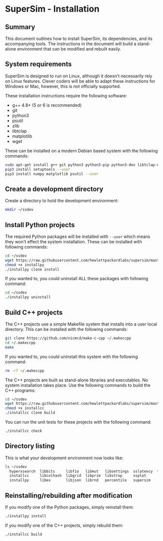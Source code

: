# SuperSim - Installation

## Summary
This document outlines how to install SuperSim, its dependencies, and its
accompanying tools. The instructions in the document will build a stand-alone
environment that can be modified and rebuilt easily.

## System requirements
SuperSim is designed to run on Linux, although it doesn't necessarily rely
on Linux features. Clever coders will be able to adapt these instructions
for Windows or Mac, however, this is not officially supported.

These installation instructions require the following software:
- g++ 4.8+ (5 or 6 is recommended)
- git
- python3
- psutil
- zlib
- libtclap
- matplotlib
- wget

These can be installed on a modern Debian based system with the following
commands:

``` sh
sudo apt-get install g++ git python3 python3-pip python3-dev libtclap-dev zlib1g-dev wget
pip3 install setuptools --user
pip3 install numpy matplotlib psutil --user
```

## Create a development directory
Create a directory to hold the development environment:

``` sh
mkdir ~/ssdev
```

## Install Python projects
The required Python packages will be installed with `--user` which means
they won't effect the system installation. These can be installed with
following commands:

``` sh
cd ~/ssdev
wget https://raw.githubusercontent.com/hewlettpackardlabs/supersim/master/scripts/installpy
chmod +x installpy
./installpy clone install
```

If you wanted to, you could uninstall ALL these packages with following command:

``` sh
cd ~/ssdev
./installpy uninstall
```

## Build C++ projects
The C++ projects use a simple Makefile system that installs into a user local
directory. This can be installed with the following commands:

``` sh
git clone https://github.com/nicmcd/make-c-cpp ~/.makeccpp
cd ~/.makeccpp
make
```

If you wanted to, you could uninstall this system with the following command:

``` sh
rm -rf ~/.makeccpp
```

The C++ projects are built as stand-alone libraries and executables.
No system installation takes place. Use the following commands to build the C++ programs:

``` sh
cd ~/ssdev
wget https://raw.githubusercontent.com/hewlettpackardlabs/supersim/master/scripts/installcc
chmod +x installcc
./installcc clone build
```

You can run the unit tests for these projects with the following command:

``` sh
./installcc check
```

## Directory listing
This is what your development environment now looks like:

``` sh
ls ~/ssdev
  hyperxsearch  libbits     libfio   libmut   libsettings  sslatency  taskrun
  installcc     libcolhash  libgrid  libprim  libstrop     ssplot
  installpy     libex       libjson  librnd   percentile   supersim
```

## Reinstalling/rebuilding after modification
If you modify one of the Python packages, simply reinstall them:

``` sh
./installpy install
```

If you modify one of the C++ projects, simply rebuild them:

``` sh
./installcc build
```
